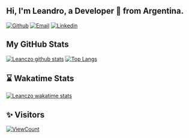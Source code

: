 <!-- Your title -->
## Hi, I'm Leandro, a Developer 🚀 from Argentina.

[![Github](https://img.shields.io/badge/-Github-000?style=flat&logo=Github&logoColor=white)](https://github.com/leanczo)
[![Email](https://img.shields.io/badge/Gmail-D14836?style=flat-square&logo=gmail&logoColor=white)](mailto:lean094c@gmail.com)
[![Linkedin](https://img.shields.io/badge/-Linkedin-blue?style=flat-square&logo=linkedin&logoColor=white&link=https://www.linkedin.com/in/leandro-nicol%C3%A1s-cardozo-5a690b1a2/)](https://www.linkedin.com/in/leandro-nicol%C3%A1s-cardozo-5a690b1a2/)
&nbsp;
## My GitHub Stats

[![Leanczo github stats](https://github-readme-stats.vercel.app/api?username=leanczo&count_private=true&theme=dracula&show_icons=true&hide=stars)](https://github.com/leanczo/github-readme-stats)
[![Top Langs](https://github-readme-stats.vercel.app/api/top-langs/?username=leanczo&count_private=true&theme=dracula&show_icons=true&layout=compact)](https://github.com/leanczo/github-readme-stats)

## ⌛ **Wakatime Stats**

[![Leanczo wakatime stats](https://github-readme-stats.vercel.app/api/wakatime?username=leanczo&theme=dracula)](https://github.com/leanczo/github-readme-stats)

## ✨ Visitors
[![ViewCount](https://views.whatilearened.today/views/github/leanczo/ismlhbb.svg?cache=remove)](#)
